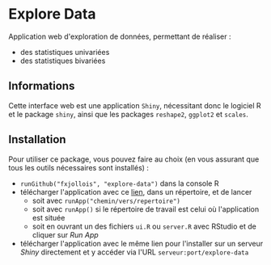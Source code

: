 # Explore Data

Application web d'exploration de données, permettant de réaliser :

- des statistiques univariées
- des statistiques bivariées

## Informations

Cette interface web est une application `Shiny`, nécessitant donc le logiciel R et le package `shiny`, ainsi que les packages `reshape2`, `ggplot2` et `scales`.

## Installation 

Pour utiliser ce package, vous pouvez faire au choix (en vous assurant que tous les outils nécessaires sont installés) :

- `runGithub("fxjollois", "explore-data")` dans la console R
- télécharger l'application avec ce [lien](https://github.com/fxjollois/explore-data/archive/master.zip), dans un répertoire, et de lancer
    - soit avec `runApp("chemin/vers/repertoire")`
    - soit avec `runApp()` si le répertoire de travail est celui où l'application est située
    - soit en ouvrant un des fichiers `ui.R` ou `server.R` avec RStudio et de cliquer sur *Run App*
- télécharger l'application avec le même lien pour l'installer sur un serveur *Shiny* directement et y accéder via l'URL `serveur:port/explore-data`


